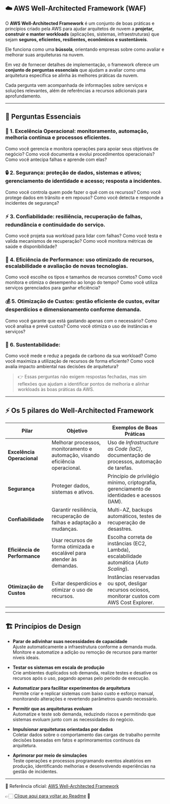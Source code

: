 ## ☁️ AWS Well-Architected Framework (WAF)

O **AWS Well-Architected Framework** é um conjunto de boas práticas e princípios criado pela AWS para ajudar arquitetos de nuvem a 
**projetar, construir e manter workloads** (aplicações, sistemas, infraestruturas) que sejam **seguros, eficientes, resilientes, 
econômicos e sustentáveis**.  

Ele funciona como uma **bússola**, orientando empresas sobre como avaliar e melhorar suas arquiteturas na nuvem.  

Em vez de fornecer detalhes de implementação, o framework oferece um **conjunto de perguntas essenciais** que ajudam a avaliar como 
uma arquitetura específica se alinha às melhores práticas da nuvem.  

Cada pergunta vem acompanhada de informações sobre serviços e soluções relevantes, além de referências a recursos adicionais para 
aprofundamento.

---

## 📝 Perguntas Essenciais

### 📌 1. Excelência Operacional: monitoramento, automação, melhoria contínua e processos eficientes.

Como você gerencia e monitora operações para apoiar seus objetivos de negócio?
Como você documenta e evolui procedimentos operacionais?
Como você antecipa falhas e aprende com elas?

### 🔒 2. Segurança: proteção de dados, sistemas e ativos; gerenciamento de identidade e acesso; resposta a incidentes.

Como você controla quem pode fazer o quê com os recursos?
Como você protege dados em trânsito e em repouso?
Como você detecta e responde a incidentes de segurança?

### ⚡ 3. Confiabilidade: resiliência, recuperação de falhas, redundância e continuidade do serviço.

Como você projeta sua workload para lidar com falhas?
Como você testa e valida mecanismos de recuperação?
Como você monitora métricas de saúde e disponibilidade?

### 🚀 4. Eficiência de Performance: uso otimizado de recursos, escalabilidade e avaliação de novas tecnologias.

Como você escolhe os tipos e tamanhos de recursos corretos?
Como você monitora e otimiza o desempenho ao longo do tempo?
Como você utiliza serviços gerenciados para ganhar eficiência?

### 💰 5. Otimização de Custos: gestão eficiente de custos, evitar desperdícios e dimensionamento conforme demanda.

Como você garante que está gastando apenas com o necessário?
Como você analisa e prevê custos?
Como você otimiza o uso de instâncias e serviços?

### 🌱 6. Sustentabilidade: 

Como você mede e reduz a pegada de carbono da sua workload?
Como você maximiza a utilização de recursos de forma eficiente?
Como você avalia impacto ambiental nas decisões de arquitetura?

> 👉 Essas perguntas não exigem respostas fechadas, mas sim reflexões que ajudam a identificar pontos de melhoria e alinhar workloads
> às boas práticas da AWS.

---

## ⚡ Os 5 pilares do Well-Architected Framework

| **Pilar**                    | **Objetivo**                                                                 | **Exemplos de Boas Práticas**                                                                 |
|-------------------------------|-------------------------------------------------------------------------------|------------------------------------------------------------------------------------------------|
| **Excelência Operacional**    | Melhorar processos, monitoramento e automação, visando eficiência operacional. | Uso de *Infrastructure as Code (IaC)*, documentação de processos, automação de tarefas.        |
| **Segurança**                 | Proteger dados, sistemas e ativos.                                            | Princípio de privilégio mínimo, criptografia, gerenciamento de identidades e acessos (IAM).    |
| **Confiabilidade**            | Garantir resiliência, recuperação de falhas e adaptação a mudanças.           | Multi-AZ, backups automáticos, testes de recuperação de desastres.                             |
| **Eficiência de Performance** | Usar recursos de forma otimizada e escalável para atender às demandas.        | Escolha correta de instâncias (EC2, Lambda), escalabilidade automática (*Auto Scaling*).       |
| **Otimização de Custos**      | Evitar desperdícios e otimizar o uso de recursos.                              | Instâncias reservadas ou spot, desligar recursos ociosos, monitorar custos com AWS Cost Explorer. |

---

## 🏗️ Princípios de Design

- **Parar de adivinhar suas necessidades de capacidade**  
  Ajuste automaticamente a infraestrutura conforme a demanda muda. Monitore e automatize a adição ou remoção de recursos para manter
  níveis ideais.

- **Testar os sistemas em escala de produção**  
  Crie ambientes duplicados sob demanda, realize testes e desative os recursos após o uso, pagando apenas pelo período de execução.

- **Automatizar para facilitar experimentos de arquitetura**  
  Permite criar e replicar sistemas com baixo custo e esforço manual, monitorando alterações e revertendo parâmetros quando necessário.

- **Permitir que as arquiteturas evoluam**  
  Automatize e teste sob demanda, reduzindo riscos e permitindo que sistemas evoluam junto com as necessidades do negócio.

- **Impulsionar arquiteturas orientadas por dados**  
  Coletar dados sobre o comportamento das cargas de trabalho permite decisões baseadas em fatos e aprimoramentos contínuos da
  arquitetura.

- **Aprimorar por meio de simulações**  
  Teste operações e processos programando eventos aleatórios em produção, identificando melhorias e desenvolvendo experiências na
  gestão de incidentes.

---

🔗 Referência oficial: [AWS Well-Architected Framework](https://aws.amazon.com/architecture/well-architected)

👉🏻 [Clique aqui para voltar ao Readme](https://github.com/DrikaDev/Estudando-AWS-Cloud-Practitioner/blob/main/README.md) 📒
